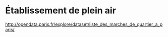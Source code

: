 # Établissement de plein air

http://opendata.paris.fr/explore/dataset/liste_des_marches_de_quartier_a_paris/
